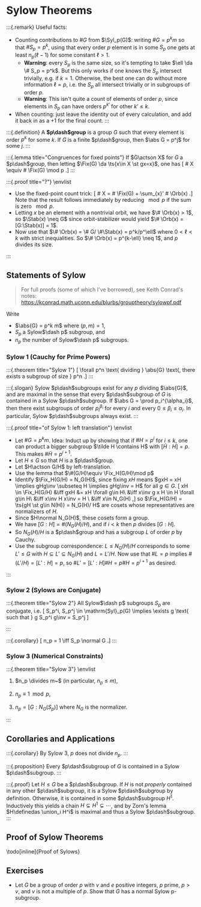# Sylow Theorems

:::{.remark}
Useful facts:

- Counting contributions to $\# G$ from $\Syl_p(G)$: writing $\# G = p^k m$ so that $\# S_p = p^k$, using that every order $p$ element is in some $S_p$ one gets at least $n_p(\ell - 1)$ for some constant $\ell > 1$.
  - **Warning**: every $S_p$ is the same size, so it's tempting to take $\ell \da \# S_p = p^k$.
    But this only works if one knows the $S_p$ intersect trivially, e.g. if $k=1$.
    Otherwise, the best one can do without more information $\ell = p$, i.e. the $S_p$ all intersect trivially or in subgroups of order $p$.
  - **Warning**:
  This isn't quite a count of elements of order $p$, since elements in $S_p$ can have orders $p^{k'}$ for other $k'\leq k$.
- When counting: just leave the identity out of every calculation, and add it back in as a $+1$ for the final count.
:::

:::{.definition}
A **$p\dash$group** is a group $G$ such that every element is order $p^k$ for some $k$.
  If $G$ is a finite $p\dash$group, then $\abs G = p^j$ for some $j$.
:::

:::{.lemma title="Congruences for fixed points"}
If $G\actson X$ for $G$ a $p\dash$group, then letting $\Fix(G) \da \ts{x\in X \st gx=x}$, one has
\[
\# X \equiv \# \Fix(G) \mod p
.\]
:::

:::{.proof title="?"}
\envlist

- Use the fixed-point count trick:
\[
\# X = \# \Fix(G) + \sum_{x}' \# \Orb(x)
.\]
  Note that the result follows immediately by reducing $\mod p$ if the sum is zero $\mod p$. 
- Letting $x$ be an element with a nontrivial orbit, we have $\# \Orb(x) > 1$, so $\Stab(x) \neq G$ since orbit-stabilizer would yield $\# \Orb(x) = [G:\Stab(x)] = 1$.
- Now use that $\# \Orb(x) = \# G/ \#\Stab(x) = p^k/p^\ell$ where $0< \ell < k$ with strict inequalities.
  So $\# \Orb(x) = p^{k-\ell} \neq 1$, and $p$ divides its size.

:::

## Statements of Sylow

> For full proofs (some of which I've borrowed), see Keith Conrad's notes: <https://kconrad.math.uconn.edu/blurbs/grouptheory/sylowpf.pdf>

Write


- $\abs{G} = p^k m$ where $(p, m) = 1$,
- $S_p$ a Sylow$\dash p$ subgroup, and
- $n_p$ the number of Sylow$\dash p$ subgroups.


### Sylow 1 (Cauchy for Prime Powers)


:::{.theorem title="Sylow 1"}
\[
\forall p^n \text{ dividing } \abs{G} \text{, there exists a subgroup of size } p^n
.\]
:::

:::{.slogan}
Sylow $p\dash$subgroups exist for any $p$ dividing $\abs{G}$, and are maximal in the sense that every $p\dash$subgroup of $G$ is contained in a Sylow $p\dash$subgroup.
If $\abs G = \prod p_i^{\alpha_i}$, then there exist subgroups of order $p_i^{\beta_i}$ for every $i$ and every $0 \leq \beta_i \leq \alpha_i$.
In particular, Sylow $p\dash$subgroups always exist.
:::

:::{.proof title="of Sylow 1: left translation"}
\envlist

- Let $\# G = p^k m$.
  Idea: Induct up by showing that if $\# H = p^i$ for $i\leq k$, one can product a bigger subgroup $\tilde H \contains H$ with $[\tilde H : H] = p$.
  This makes $\# \tilde H = p^{i+1}$.
- Let $H\leq G$ so that $H$ is a $p\dash$group.
- Let $H\actson G/H$ by left-translation.
- Use the lemma that $\#(G/H)\equiv \Fix_H(G/H)\mod p$
- Identify $\Fix_H(G/H) = N_G(H)$, since fixing $xH$ means $gxH = xH \implies gHg\inv \subseteq H \implies gHg\inv = H$ for all $g\in G$.
\[
xH \in \Fix_H(G/H) 
&\iff gxH &= xH \forall g\in H\\
&\iff x\inv g x H \in H \forall g\in H\\
&\iff x\inv H x\inv = H \\
&\iff x\in N_G(H)
,\]
  so $\Fix_H(G/H) = \ts{gH \st g\in N(H)} = N_G(H)/ H$ are cosets whose representatives are normalizers of $H$.
- Since $H\normal N_G(H)$, these cosets form a group.
- We have $[G:H] = \#(N_G(H) / H)$, and if $i<k$ then $p$ divides $[G: H]$.
- So $N_G(H)/H$ is a $p\dash$group and has a subgroup $L$ of order $p$ by Cauchy.
- Use the subgroup correspondence: $L\leq N_G(H)/H$ corresponds to some $L' \leq G$ with $H \subseteq L' \subseteq N_G(H)$ and $L = L'/H$.
  Now use that $\# L = p$ implies $\#(L' / H) = [L':H] = p$, so $\# L' = [L':H]\#H = p\#H = p^{i+1}$ as desired.


:::


### Sylow 2 (Sylows are Conjugate)

:::{.theorem title="Sylow 2"}
All Sylow$\dash p$ subgroups $S_p$ are conjugate, i.e.
\[
S_p^i, S_p^j \in \mathrm{Syl}_p(G) \implies \exists g \text{ such that } g S_p^i g\inv = S_p^j
\]

:::

:::{.corollary}
\[
n_p = 1 \iff S_p \normal G
.\]
:::

### Sylow 3 (Numerical Constraints)

:::{.theorem title="Sylow 3"}
\envlist

1. $n_p \divides m~$ (in particular, $n_p \leq m$),

2. $n_p \equiv 1 \mod p$,

3. $n_p = [G : N_G(S_p)]$ where $N_G$ is the normalizer.

:::

## Corollaries and Applications


:::{.corollary}
By Sylow 3, $p$ does not divide $n_p$.
:::

:::{.proposition}
Every $p\dash$subgroup of $G$ is contained in a Sylow $p\dash$subgroup.
:::

:::{.proof}
Let $H \leq G$ be a $p\dash$subgroup.
If $H$ is not *properly* contained in any other $p\dash$subgroup, it is a Sylow $p\dash$subgroup by definition.
Otherwise, it is contained in some $p\dash$subgroup $H^1$.
Inductively this yields a chain $H \subsetneq H^1 \subsetneq \cdots$, and by Zorn's lemma $H\definedas \union_i H^i$ is maximal and thus a Sylow $p\dash$subgroup.
:::

## Proof of Sylow Theorems

\todo[inline]{Proof of Sylows}



## Exercises

- Let $G$ be a group of order $p$ with $v$ and $e$ positive integers, $p$ prime, $p > v$, and $v$ is not a multiple of $p$. 
  Show that $G$ has a normal Sylow p-subgroup.
